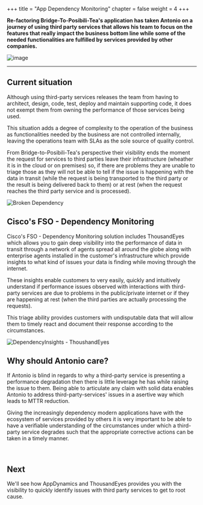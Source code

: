 +++
title = "App Dependency Monitoring"
chapter = false
weight = 4
+++

**Re-factoring Bridge-To-Posibili-Tea's application has taken Antonio on a journey of using third party services that allows his team to focus on the features that really impact the business bottom line while some of the needed functionalities are fulfilled by services provided by other companies.**

![image](/images/antonio2.0.png)

---

## Current situation

Although using third-party services releases the team from having to architect, design, code, test, deploy and maintain supporting code, it does not exempt them from owning the performance of those services being used.

This situation adds a degree of complexity to the operation of the business as functionalities needed by the business are not controlled internally, leaving the operations team with SLAs as the sole source of quality control.

From Bridge-to-Posibili-Tea's perspective their visibility ends the moment the request for services to third parties leave their infrastructure (wheather it is in the cloud or on premises) so, if there are problems they are unable to triage those as they will not be able to tell if the issue is happening with the data in transit (while the request is being transported to the third party or the result is being delivered back to them) or at rest (when the request reaches the third party service and is processed).

![Broken Dependency](/images/BrokenDependency.png)


## Cisco's FSO - Dependency Monitoring

Cisco's FSO - Dependency Monitoring solution includes ThousandEyes which allows you to gain deep visibility into the performance of data in transit through a network of agents spread all around the globe along with enterprise agents installed in the customer's infrastructure which provide insights to what kind of issues your data is finding while moving through the internet.

These insights enable customers to very easily, quickly and intuitively understand if performance issues observed with interactions with third-party services are due to problems in the public/private internet or if they are happening at rest (when the third parties are actually processing the requests).

This triage ability provides customers with undisputable data that will allow them to timely react and document their response according to the circumstances.

![DependencyInsights - ThoushandEyes](/images/DependencyInsights_ThousandEyes.png)


## Why should Antonio care?

If Antonio is blind in regards to why a third-party service is presenting a performance degradation then there is little leverage he has while raising the issue to them.  Being able to articulate any claim with solid data enables Antonio to address third-party-services' issues in a asertive way which leads to MTTR reduction.

Giving the increasingly dependency modern applications have with the ecosystem of services provided by others it is very important to be able to have a verifiable understanding of the circumstances under which a third-party service degrades such that the appropriate corrective actions can be taken in a timely manner.  

<br>

## Next <span style="color: #143c76;"><i class='fas fa-cog fa-spin fa-sm'></i></span>&nbsp;

We'll see how AppDynamics and ThousandEyes provides you with the visibility to quickly identify issues with third party services to get to root cause.

<br>

